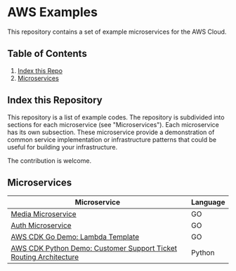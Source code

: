 # AWS Examples

This repository contains a set of example microservices for the AWS Cloud.

## Table of Contents

1. [Index this Repo](#Index)
2. [Microservices](#Microservices)

## Index this Repository <a name="Index"></a>

This repository is a list of example codes. The repository is subdivided into sections for each microservice (see "Microservices"). Each microservice has its own subsection. These microservice provide a demonstration of common service implementation or infrastructure patterns that could be useful for building your infrastructure.

The contribution is welcome.

## Microservices <a name="Microservices"></a>

| Microservice                                                                                                                        | Language |
| ----------------------------------------------------------------------------------------------------------------------------------- | -------- |
| [Media Microservice](https://github.com/myarik/aws-samples/tree/main/media)                                                         | GO       |
| [Auth Microservice](https://github.com/myarik/aws-samples/tree/main/auth-cognito)                                                   | GO       |
| [AWS CDK Go Demo: Lambda Template](https://github.com/myarik/aws-samples/tree/main/cdklambdatemplate)                               | GO       |
| [AWS CDK Python Demo: Customer Support Ticket Routing Architecture](https://github.com/myarik/aws-samples/tree/main/ticket-routing) | Python   |
